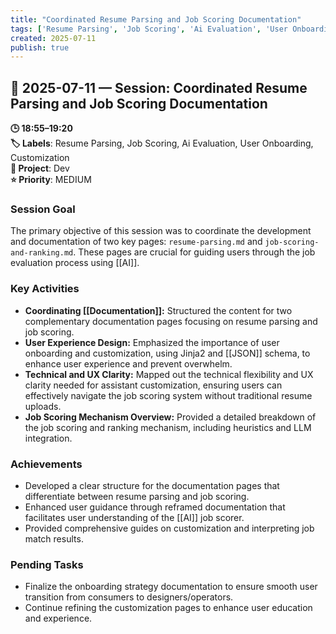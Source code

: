 ```yaml
---
title: "Coordinated Resume Parsing and Job Scoring Documentation"
tags: ['Resume Parsing', 'Job Scoring', 'Ai Evaluation', 'User Onboarding', 'Customization']
created: 2025-07-11
publish: true
---
```


## 📅 2025-07-11 — Session: Coordinated Resume Parsing and Job Scoring Documentation

**🕒 18:55–19:20**  
**🏷️ Labels**: Resume Parsing, Job Scoring, Ai Evaluation, User Onboarding, Customization  
**📂 Project**: Dev  
**⭐ Priority**: MEDIUM  


### Session Goal
The primary objective of this session was to coordinate the development and documentation of two key pages: `resume-parsing.md` and `job-scoring-and-ranking.md`. These pages are crucial for guiding users through the job evaluation process using [[AI]].

### Key Activities
- **Coordinating [[Documentation]]:** Structured the content for two complementary documentation pages focusing on resume parsing and job scoring.
- **User Experience Design:** Emphasized the importance of user onboarding and customization, using Jinja2 and [[JSON]] schema, to enhance user experience and prevent overwhelm.
- **Technical and UX Clarity:** Mapped out the technical flexibility and UX clarity needed for assistant customization, ensuring users can effectively navigate the job scoring system without traditional resume uploads.
- **Job Scoring Mechanism Overview:** Provided a detailed breakdown of the job scoring and ranking mechanism, including heuristics and LLM integration.

### Achievements
- Developed a clear structure for the documentation pages that differentiate between resume parsing and job scoring.
- Enhanced user guidance through reframed documentation that facilitates user understanding of the [[AI]] job scorer.
- Provided comprehensive guides on customization and interpreting job match results.

### Pending Tasks
- Finalize the onboarding strategy documentation to ensure smooth user transition from consumers to designers/operators.
- Continue refining the customization pages to enhance user education and experience.
